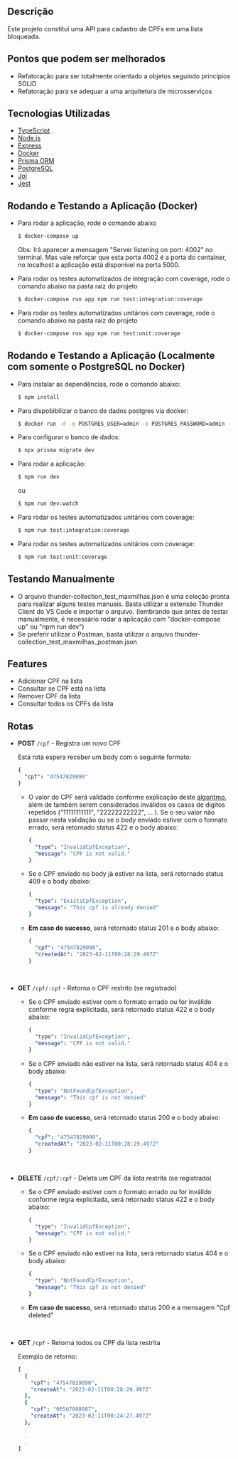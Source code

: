 ## Descrição

Este projeto constitui uma API para cadastro de CPFs em uma lista bloqueada.

## Pontos que podem ser melhorados

- Refatoração para ser totalmente orientado a objetos seguindo princípios SOLID
- Refatoração para se adequar a uma arquitetura de microsserviços

## Tecnologias Utilizadas

- [TypeScript](https://www.typescriptlang.org/)
- [Node.js](https://nodejs.org/en/)
- [Express](https://expressjs.com/)
- [Docker](https://www.docker.com/)
- [Prisma ORM](https://www.prisma.io/)
- [PostgreSQL](https://www.postgresql.org/)
- [Joi](https://joi.dev/)
- [Jest](https://jestjs.io/)

## Rodando e Testando a Aplicação (Docker)

- Para rodar a aplicação, rode o comando abaixo

  ```bash
  $ docker-compose up
  ```

  Obs: Irá aparecer a mensagem "Server listening on port: 4002" no terminal. Mas vale reforçar que esta porta 4002 é a porta do container, no localhost a aplicação está disponível na porta 5000.

- Para rodar os testes automatizados de integração com coverage, rode o comando abaixo na pasta raiz do projeto

  ```bash
  $ docker-compose run app npm run test:integration:coverage
  ```

- Para rodar os testes automatizados unitários com coverage, rode o comando abaixo na pasta raiz do projeto

  ```bash
  $ docker-compose run app npm run test:unit:coverage
  ```

## Rodando e Testando a Aplicação (Localmente com somente o PostgreSQL no Docker)

- Para instalar as dependências, rode o comando abaixo:

  ```bash
  $ npm install
  ```

- Para dispobibilizar o banco de dados postgres via docker:

  ```bash
  $ docker run -d -e POSTGRES_USER=admin -e POSTGRES_PASSWORD=admin -e POSTGRES_DB=db_maxmilhas -p 5433:5432 postgres:14-alpine
  ```

- Para configurar o banco de dados:

  ```bash
  $ npx prisma migrate dev
  ```

- Para rodar a aplicação:

  ```bash
  $ npm run dev
  ```

  ou

  ```bash
  $ npm run dev:watch
  ```

- Para rodar os testes automatizados unitários com coverage:

  ```bash
  $ npm run test:integration:coverage
  ```

- Para rodar os testes automatizados unitários com coverage:

  ```bash
  $ npm run test:unit:coverage
  ```

## Testando Manualmente

- O arquivo thunder-collection_test_maxmilhas.json é uma coleção pronta para realizar alguns testes manuais. Basta utilizar a extensão Thunder Client do VS Code e importar o arquivo. (lembrando que antes de testar manualmente, é necessário rodar a aplicação com "docker-compose up" ou "npm run dev")
- Se preferir utilizar o Postman, basta utilizar o arquivo thunder-collection_test_maxmilhas_postman.json

## Features

- Adicionar CPF na lista
- Consultar se CPF está na lista
- Remover CPF da lista
- Consultar todos os CPFs da lista

## Rotas

- **POST** `/cpf` - Registra um novo CPF

  Esta rota espera receber um body com o seguinte formato:

  ```yaml
  {
    "cpf": "47547829090"
  }
  ```

  - O valor do CPF será validado conforme explicação deste [algoritmo](https://www.macoratti.net/alg_cpf.htm#:~:text=O), além de também serem considerados inválidos os casos de dígitos repetidos ("11111111111", "22222222222", ... ). Se o seu valor não passar nesta validação ou se o body enviado estiver com o formato errado, será retornado status 422 e o body abaixo:
    ```yaml
    {
      "type": "InvalidCpfException",
      "message": "CPF is not valid."
    }
    ```
  - Se o CPF enviado no body já estiver na lista, será retornado status 409 e o body abaixo:
    ```yaml
    {
      "type": "ExistsCpfException",
      "message": "This cpf is already denied"
    }
    ```
  - **Em caso de sucesso**, será retornado status 201 e o body abaixo:
    ```yaml
    {
      "cpf": "47547829090",
      "createdAt": "2023-02-11T00:28:29.497Z"
    }
    ```

<br/>

- **GET** `/cpf/:cpf` - Retorna o CPF restrito (se registrado)

  - Se o CPF enviado estiver com o formato errado ou for inválido conforme regra explicitada, será retornado status 422 e o body abaixo:
    ```yaml
    {
      "type": "InvalidCpfException",
      "message": "CPF is not valid."
    }
    ```

  - Se o CPF enviado não estiver na lista, será retornado status 404 e o body abaixo:
    ```yaml
    {
      "type": "NotFoundCpfException",
      "message": "This cpf is not denied"
    }
    ```
  - **Em caso de sucesso**, será retornado status 200 e o body abaixo:
    ```yaml
    {
      "cpf": "47547829090",
      "createdAt": "2023-02-11T00:28:29.497Z"
    }
    ```

  <br/>

- **DELETE** `/cpf/:cpf` - Deleta um CPF da lista restrita (se registrado)

  - Se o CPF enviado estiver com o formato errado ou for inválido conforme regra explicitada, será retornado status 422 e o body abaixo:
    ```yaml
    {
      "type": "InvalidCpfException",
      "message": "CPF is not valid."
    }
    ```

  - Se o CPF enviado não estiver na lista, será retornado status 404 e o body abaixo:
    ```yaml
    {
      "type": "NotFoundCpfException",
      "message": "This cpf is not denied"
    }
    ```
  - **Em caso de sucesso**, será retornado status 200 e a mensagem "Cpf deleted"

  <br/>

- **GET** `/cpf` - Retorna todos os CPF da lista restrita

  Exemplo de retorno:

  ```yaml
  [
    {
      "cpf": "47547829090",
      "createAt": "2023-02-11T00:28:29.497Z"
    },
    {
      "cpf": "06567088087",
      "createAt": "2023-02-11T00:24:27.497Z"
    },
    .
    .
    .
  ]
  ```
